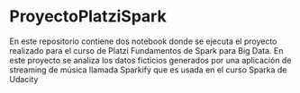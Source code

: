 # ProyectoPlatziSpark
En este repositorio contiene dos notebook donde se ejecuta el proyecto realizado para el curso de Platzi Fundamentos de Spark para Big Data. En este proyecto se analiza los datos ficticios generados por una aplicación de streaming de música llamada Sparkify que es usada en el curso Sparka de Udacity
